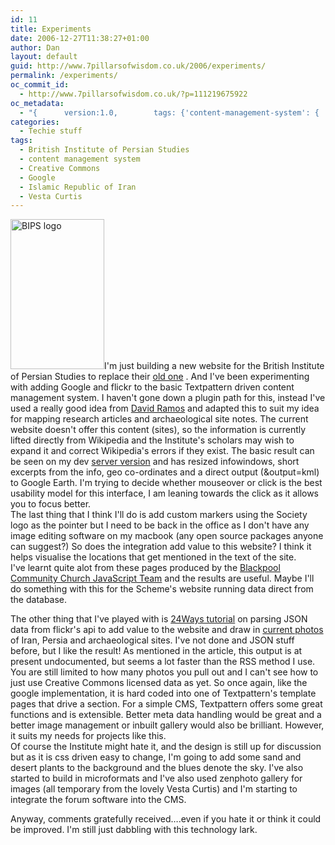 ```yaml
---
id: 11
title: Experiments
date: 2006-12-27T11:38:27+01:00
author: Dan
layout: default
guid: http://www.7pillarsofwisdom.co.uk/2006/experiments/
permalink: /experiments/
oc_commit_id:
  - http://www.7pillarsofwisdom.co.uk/?p=111219675922
oc_metadata:
  - "{		version:1.0,		tags: {'content-management-system': {			text:'content management system',			slug:'content-management-system',			source:{			url:'http://d.opencalais.com/genericHasher-1/576348c7-c8ad-36a1-8684-a4b4ca7e2e88',			type:{			url:'http://s.opencalais.com/1/type/em/e/Technology',			iconURL:'',			name:'Technology'		},			name:'content management system',			nInstances:1		},			bucketName:'current'		},'google': {			text:'Google',			slug:'google',			source:{			url:'http://d.opencalais.com/comphash-1/c7172a98-4c8a-31a9-bfd4-ce426c8db3c0',			type:{			url:'http://s.opencalais.com/1/type/em/e/Company',			iconURL:'',			name:'Company'		},			name:'Google',			nInstances:1		},			bucketName:'current'		},'vesta-curtis': {			text:'Vesta Curtis',			slug:'vesta-curtis',			source:{			url:'http://d.opencalais.com/pershash-1/5e3bf1c4-0a2c-3ebb-b651-2752a5e30025',			type:{			url:'http://s.opencalais.com/1/type/em/e/Person',			iconURL:'',			name:'Person'		},			name:'Vesta Curtis',			nInstances:1		},			bucketName:'current'		},'creative-commons': {			text:'Creative Commons',			slug:'creative-commons',			source:{			url:'http://d.opencalais.com/comphash-1/225ee0f1-57cf-3dde-b201-e52ad00ff08a',			type:{			url:'http://s.opencalais.com/1/type/em/e/Company',			iconURL:'',			name:'Company'		},			name:'Creative Commons',			nInstances:1		},			bucketName:'current'		},'islamic-republic-of-iran': {			text:'Islamic Republic of Iran',			slug:'islamic-republic-of-iran',			source:{			url:'http://d.opencalais.com/genericHasher-1/a63c28e8-34ca-399a-8667-0cb3559897a3',			type:{			url:'http://s.opencalais.com/1/type/em/e/Country',			iconURL:'',			name:'Country'		},			name:'Islamic Republic of Iran',			nInstances:1		},			bucketName:'current'		},'british-institute-of-persian-studies': {			text:'British Institute of Persian Studies',			slug:'british-institute-of-persian-studies',			source:{			url:'http://d.opencalais.com/genericHasher-1/57e2115d-d886-3ec9-8dd2-9c89c25e35e2',			type:{			url:'http://s.opencalais.com/1/type/em/e/Organization',			iconURL:'',			name:'Organization'		},			name:'British Institute of Persian Studies',			nInstances:1		},			bucketName:'current'		}}	}"
categories:
  - Techie stuff
tags:
  - British Institute of Persian Studies
  - content management system
  - Creative Commons
  - Google
  - Islamic Republic of Iran
  - Vesta Curtis
---
```

<img class=" alignleft" title="BIPS logo" src="http://www.nigelpettassociates.co.uk/BIPS/images/logo.jpg" alt="BIPS logo" width="150" height="240" />I'm just building a new website for the British Institute of Persian Studies to replace their [old one](http://www.bips.ac.uk "BIPS old website") . And I've been experimenting with adding Google and flickr to the basic Textpattern driven content management system. I haven't gone down a plugin path for this, instead I've used a really good idea from [David Ramos](http://davidramos.org/thesis/google-maps-in-textpattern "David's tutorial") and adapted this to suit my idea for mapping research articles and archaeological site notes. The current website doesn't offer this content (sites), so the information is currently lifted directly from Wikipedia and the Institute's scholars may wish to expand it and correct Wikipedia's errors if they exist. The basic result can be seen on my dev [server version](http://www.nigelpettassociates.co.uk/BIPS/index.php?s=map "BIPS dev server version googlemaps") and has resized infowindows, short excerpts from the info, geo co-ordinates and a direct output (&output=kml) to Google Earth. I'm trying to decide whether mouseover or click is the best usability model for this interface, I am leaning towards the click as it allows you to focus better.  
The last thing that I think I'll do is add custom markers using the Society logo as the pointer but I need to be back in the office as I don't have any image editing software on my macbook (any open source packages anyone can suggest?) So does the integration add value to this website? I think it helps visualise the locations that get mentioned in the text of the site.  
I've learnt quite alot from these pages produced by the [Blackpool Community Church JavaScript Team](http://www.econym.demon.co.uk/googlemaps/ "Google maps link to tutorial") and the results are useful. Maybe I'll do something with this for the Scheme's website running data direct from the database.

The other thing that I've played with is [24Ways tutorial](http://24ways.org/2006/flickr-photos-on-demand "JSON tutorial") on parsing JSON data from flickr's api to add value to the website and draw in [current photos](http://www.nigelpettassociates.co.uk/BIPS/index.php?s=flickr "Flickr experiment") of Iran, Persia and archaeological sites. I've not done and JSON stuff before, but I like the result! As mentioned in the article, this output is at present undocumented, but seems a lot faster than the RSS method I use. You are still limited to how many photos you pull out and I can't see how to just use Creative Commons licensed data as yet. So once again, like the google implementation, it is hard coded into one of Textpattern's template pages that drive a section. For a simple CMS, Textpattern offers some great functions and is extensible. Better meta data handling would be great and a better image management or inbuilt gallery would also be brilliant. However, it suits my needs for projects like this.  
Of course the Institute might hate it, and the design is still up for discussion but as it is css driven easy to change, I'm going to add some sand and desert plants to the background and the blues denote the sky. I've also started to build in microformats and I've also used zenphoto gallery for images (all temporary from the lovely Vesta Curtis) and I'm starting to integrate the forum software into the CMS.

Anyway, comments gratefully received&#8230;.even if you hate it or think it could be improved. I'm still just dabbling with this technology lark.